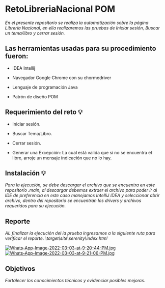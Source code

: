 # RetoLibreriaNacional POM

_En el presente repositorio se realiza la automatización sobre la página Librería Nacional, en ella realizaremos las pruebas de Iniciar sesión, Buscar un tema/libro y cerrar sesión._

## Las herramientas usadas para su procedimiento fueron:

* IDEA Intellij

* Navegador Google Chrome con su chormedriver

* Lenguaje de programación Java

* Patrón de diseño POM

## Requerimiento del reto :bulb:

* Iniciar sesión.

* Buscar Tema/Libro.

* Cerrar sesión.

* Generar una Excepción: La cual está valida que si no se encuentra el libro, arroje  un mensaje indicación que no lo hay.

## Instalación :bulb:

_Para la ejecución, se debe descargar el archivo que se encuentra en este repositorio .main, al descargar debemos extraer el archivo para poder ir al IDE de preferencia en este caso manejamos IntelliJ IDEA y seleccionar abrir archivo, dentro del repositorio se encuentran los drivers y archivos requeridos para su ejecución._

## Reporte

_AL finalizar la ejecución del la prueba ingresamos a la siguiente ruta para verificar el reporte._
_<ProyectoName>\target\site\serenity\index.html_

[![Whats-App-Image-2022-03-03-at-9-20-44-PM.jpg](https://i.postimg.cc/mgQ06DbL/Whats-App-Image-2022-03-03-at-9-20-44-PM.jpg)](https://postimg.cc/87zK7TJ9)
[![Whats-App-Image-2022-03-03-at-9-21-06-PM.jpg](https://i.postimg.cc/W1RBnrcY/Whats-App-Image-2022-03-03-at-9-21-06-PM.jpg)](https://postimg.cc/D8gpfSZ1)

 ## Objetivos
  
_Fortalecer los conocimientos técnicos y evidenciar posibles mejoras._


